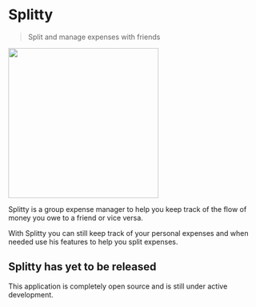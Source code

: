 # Splitty
> Split and manage expenses with friends

<img src="https://github.com/OpenOfficina/splitty/blob/master/images/SPLITTY-HOME-IPHONE-XS-MAX.png" width="300">

Splitty is a group expense manager to help you keep track of the flow of money you owe to a friend or vice versa.

With Splitty you can still keep track of your personal expenses and when needed use his features to help you split expenses.

## Splitty has yet to be released

This application is completely open source and is still under active development.
